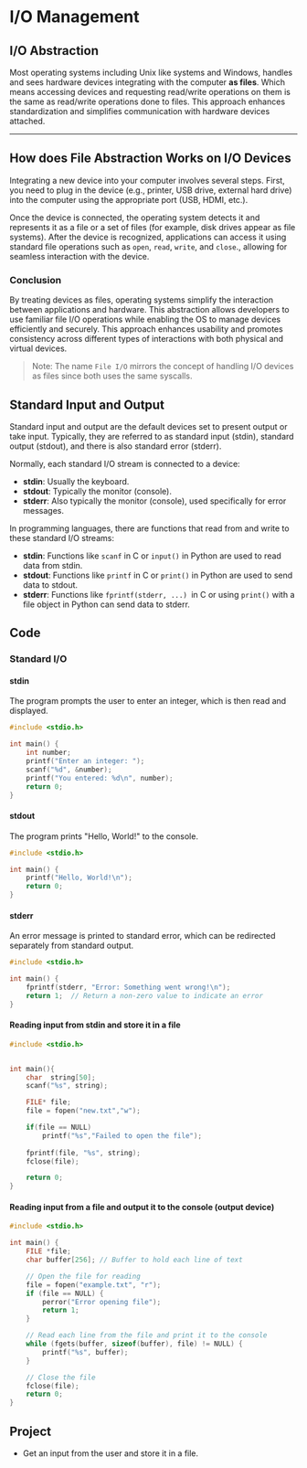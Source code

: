 
# I/O Management 

## I/O Abstraction
Most operating systems including Unix like systems and Windows, handles and sees hardware devices integrating with the computer **as files**. Which means accessing devices and requesting read/write operations on them is the same as read/write operations done to files. This approach enhances standardization and simplifies communication with hardware devices attached.

---

## How does File Abstraction Works on I/O Devices
Integrating a new device into your computer involves several steps. First, you need to plug in the device (e.g., printer, USB drive, external hard drive) into the computer using the appropriate port (USB, HDMI, etc.).

Once the device is connected, the operating system detects it and represents it as a file or a set of files (for example, disk drives appear as file systems). After the device is recognized, applications can access it using standard file operations such as `open`, `read`, `write`, and `close`., allowing for seamless interaction with the device.


### Conclusion

By treating devices as files, operating systems simplify the interaction between applications and hardware. This abstraction allows developers to use familiar file I/O operations while enabling the OS to manage devices efficiently and securely. This approach enhances usability and promotes consistency across different types of interactions with both physical and virtual devices.

> Note: The name `File I/O` mirrors the concept of handling I/O devices as files since both uses the same syscalls.

## Standard Input and Output
Standard input and output are the default devices set to present output or take input. Typically, they are referred to as standard input (stdin), standard output (stdout), and there is also standard error (stderr).

Normally, each standard I/O stream is connected to a device:

- **stdin**: Usually the keyboard.
- **stdout**: Typically the monitor (console).
- **stderr**: Also typically the monitor (console), used specifically for error messages.


In programming languages, there are functions that read from and write to these standard I/O streams:

- **stdin**: Functions like `scanf` in C or `input()` in Python are used to read data from stdin.
- **stdout**: Functions like `printf` in C or `print()` in Python are used to send data to stdout.
- **stderr**: Functions like `fprintf(stderr, ...) `in C or using `print()` with a file object in Python can send data to stderr.

## Code

### Standard I/O

#### stdin
The program prompts the user to enter an integer, which is then read and displayed.
```c
#include <stdio.h>

int main() {
    int number;
    printf("Enter an integer: ");
    scanf("%d", &number);
    printf("You entered: %d\n", number);
    return 0;
}
```

#### stdout
The program prints "Hello, World!" to the console.

```c
#include <stdio.h>

int main() {
    printf("Hello, World!\n");
    return 0;
}
```

#### stderr
An error message is printed to standard error, which can be redirected separately from standard output.

```c
#include <stdio.h>

int main() {
    fprintf(stderr, "Error: Something went wrong!\n");
    return 1;  // Return a non-zero value to indicate an error
}
```

#### Reading input from stdin and store it in a file

```c
#include <stdio.h>


int main(){
    char  string[50];
    scanf("%s", string);

    FILE* file;
    file = fopen("new.txt","w");

    if(file == NULL) 
        printf("%s","Failed to open the file");
    
    fprintf(file, "%s", string);
    fclose(file);

    return 0;
}
```

#### Reading input from a file and output it to the console (output device)

```c
#include <stdio.h>

int main() {
    FILE *file;
    char buffer[256]; // Buffer to hold each line of text

    // Open the file for reading
    file = fopen("example.txt", "r");
    if (file == NULL) {
        perror("Error opening file");
        return 1;
    }

    // Read each line from the file and print it to the console
    while (fgets(buffer, sizeof(buffer), file) != NULL) {
        printf("%s", buffer);
    }

    // Close the file
    fclose(file);
    return 0;
}
```

<!-- to do:
- get an example of reading input and produce it as an output on the screen. 
- maybe reading about activating camera as an input and add it as an example. -->

## Project
- Get an input from the user and store it in a file.